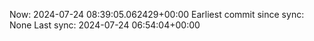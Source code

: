 Now: 2024-07-24 08:39:05.062429+00:00 Earliest commit since sync: None Last sync: 2024-07-24 06:54:04+00:00
